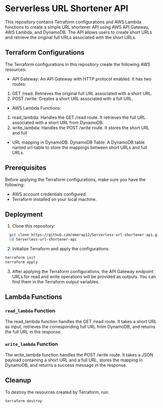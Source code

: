 
# Serverless URL Shortener API

This repository contains Terraform configurations and AWS Lambda functions to create a simple URL shortener API using AWS API Gateway, AWS Lambda, and DynamoDB. The API allows users to create short URLs and retrieve the original full URLs associated with the short URLs.

## Terraform Configurations

The Terraform configurations in this repository create the following AWS resources:


* API Gateway: An API Gateway with HTTP protocol enabled. It has two routes:

1. GET /read: Retrieves the original full URL associated with a short URL.
2. POST /write: Creates a short URL associated with a full URL.

* AWS Lambda Functions:

1. read_lambda: Handles the GET /read route. It retrieves the full URL associated with a short URL from DynamoDB.
2. write_lambda: Handles the POST /write route. It stores the short URL and full 
* URL mapping in DynamoDB.
DynamoDB Table: A DynamoDB table named url-table to store the mappings between short URLs and full URLs.
## Prerequisites

Before applying the Terraform configurations, make sure you have the following:
* AWS account credentials configured.
* Terraform installed on your local machine.

## Deployment

1. Clone this repository:

```bash
  git clone https://github.com/omerap12/Serverless-url-shortener-api.git
  cd Serverless-url-shortener-api
```
2. Initialize Terraform and apply the configurations:
```bash
terraform init
terraform apply
```
3. After applying the Terraform configurations, the API Gateway endpoint URLs for read and write operations will be provided as outputs. You can find them in the Terraform output variables.
## Lambda Functions

### `read_lambda` Function

The read_lambda function handles the GET /read route. It takes a short URL as input, retrieves the corresponding full URL from DynamoDB, and returns the full URL in the response.

### `write_lambda` Function
The write_lambda function handles the POST /write route. It takes a JSON payload containing a short URL and a full URL, stores the mapping in DynamoDB, and returns a success message in the response.
## Cleanup

To destroy the resources created by Terraform, run:
```bash
terraform destroy
```